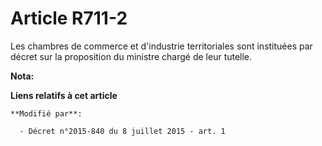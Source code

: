 # Article R711-2

Les chambres de commerce et d'industrie territoriales sont instituées par décret sur la proposition du ministre chargé de
leur tutelle.

**Nota:**



**Liens relatifs à cet article**

	**Modifié par**:

	  - Décret n°2015-840 du 8 juillet 2015 - art. 1
